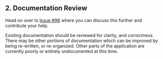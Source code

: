 ## 2.  Documentation Review

Head on over to [Issue #98](https://github.com/BanjoFox/aardwolf/issues/98) where you can discuss this further and contribute your help.

Existing documentation should be reviewed for clarity, and correctness.  There may be other portions of documentation which can be improved by being re-written, or re-organized.  Other parts of the application are currently poorly or entirely undocumented at this time.

